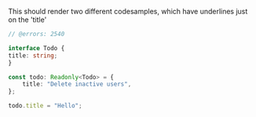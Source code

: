 <!-- twoslash: { themes: ["github-dark", "light-plus"]  } -->

This should render two different codesamples, which have underlines just on the 'title'

```ts twoslash
// @errors: 2540

interface Todo {
title: string;
}

const todo: Readonly<Todo> = {
    title: "Delete inactive users",
};

todo.title = "Hello";
```